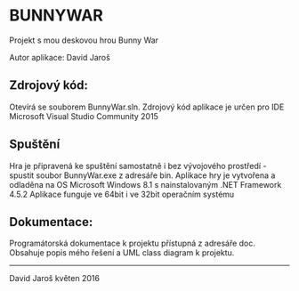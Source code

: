 # BUNNYWAR
Projekt s mou deskovou hrou Bunny War

Autor aplikace: David Jaroš

Zdrojový kód:
-------------
Otevírá se souborem BunnyWar.sln.
Zdrojový kód aplikace je určen pro IDE Microsoft Visual Studio Community 2015

Spuštění
---------
Hra je připravená ke spuštění samostatně i bez vývojového prostředí - spustit soubor BunnyWar.exe z adresáře bin.
Aplikace hry je vytvořena a odladěna na OS Microsoft Windows 8.1 s nainstalovaným .NET Framework 4.5.2
Aplikace funguje ve 64bit i ve 32bit operačním systému

Dokumentace:
--------------
Programátorská dokumentace k projektu přístupná z adresáře doc. 
Obsahuje popis mého řešení a UML class diagram k projektu.

------------
David Jaroš
květen 2016
